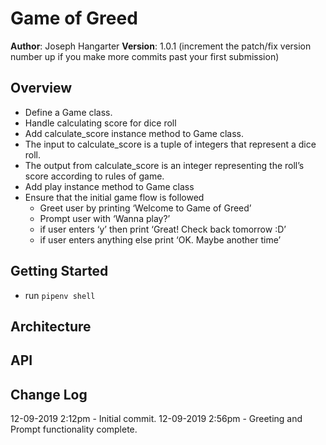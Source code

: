 # Game of Greed

**Author**: Joseph Hangarter
**Version**: 1.0.1 (increment the patch/fix version number up if you make more commits past your first submission)

## Overview
* Define a Game class.
* Handle calculating score for dice roll
* Add calculate_score instance method to Game class.
* The input to calculate_score is a tuple of integers that represent a dice roll.
* The output from calculate_score is an integer representing the roll’s score according to rules of game.
* Add play instance method to Game class
* Ensure that the initial game flow is followed
    * Greet user by printing ‘Welcome to Game of Greed’
    * Prompt user with ‘Wanna play?’
    * if user enters ‘y’ then print ‘Great! Check back tomorrow :D’
    * if user enters anything else print ‘OK. Maybe another time’

## Getting Started
* run `pipenv shell`

## Architecture
<!-- Provide a detailed description of the application design. What technologies (languages, libraries, etc) you're using, and any other relevant design information. This is also an area which you can include any visuals; flow charts, example usage gifs, screen captures, etc.-->

## API
<!-- Provide detailed instructions for your applications usage. This should include any methods or endpoints available to the user/client/developer. Each section should be formatted to provide clear syntax for usage, example calls including input data requirements and options, and example responses or return values. -->

## Change Log
12-09-2019 2:12pm - Initial commit.
12-09-2019 2:56pm - Greeting and Prompt functionality complete.